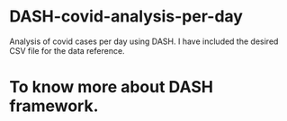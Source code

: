 # DASH-covid-analysis-per-day
Analysis of covid cases per day using DASH.
I have included the desired CSV file for the data reference. 

# To know more about DASH framework. 
